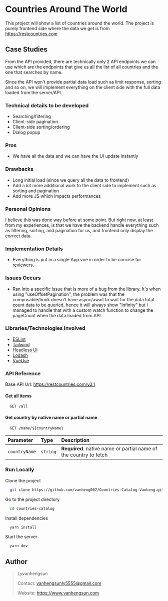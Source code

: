 
# Countries Around The World

This project will show a list of countries around the world. The project is purely frontend side where the data we get is from https://restcountries.com

## Case Studies

From the API provided, there are technically only 2 API endpoints we can use which are the 
endpoints that give us all the list of all countries and the one that searches by name.

Since the API won't provide partial data load such as limit response, sorting and so on,
we will implement everything on the client side with the full data loaded from the server/API.

### Technical details to be developed
- Searching/filtering
- Client-side pagination
- Client-side sorting/ordering
- Dialog popup

### Pros
- We have all the data and we can have the UI update instantly

### Drawbacks
- Long initial load (since we query all the data to frontend)
- Add a lot more additional work to the client side to implement such as sorting and pagination
- Add more JS which impacts performances

### Personal Opinions
I believe this was done way before at some point. But right now, at least from my experiences,
is that we have the backend handle everything such as filtering, sorting, and pagination for us, and frontend
only display the correct data.


### Implementation Details
- Everything is put in a single App.vue in order to be concise for reviewers.

### Issues Occurs
- Ran into a specific issue that is more of a bug from the library. It's when using "useOffsetPagination", the problem was that the composable/hook doesn't have async/await to wait for the data total count data to be queried, hence it will always show "Infinity" but I managed to handle that with a custom watch function to change the pageCount when the data loaded from API.

### Libraries/Technologies Involved
- [ESLint](https://eslint.org)
- [Tailwind](https://tailwindcss.com)
- [Headless UI](https://headlessui.com)
- [Lodash](https://lodash.com)
- [VueUse](https://vueuse.org)

### API Reference

Base API Url: https://restcountries.com/v3.1

#### Get all items

```
  GET /all
```

#### Get country by native name or partial name

```
  GET /name/${countryName}
```

| Parameter | Type     | Description                       |
| :-------- | :------- | :-------------------------------- |
| `countryName`| `string` | **Required**. native name or partial name of the country to fetch |


### Run Locally

Clone the project

```bash
  git clone https://github.com/vanheng007/Countries-Catalog-Vanheng.git
```

Go to the project directory

```bash
  cd countries-catalog
```

Install dependencies

```bash
  yarn install
```

Start the server

```bash
  yarn dev
```


## Author

> Lyvanhengsun
> 
> Contact: vanhengsunly5555@gmail.com 
> 
> Website: https://www.vanhengsun.com
